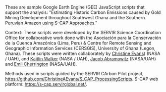 These are sample Google Earth Engine (GEE) JavaScript scripts that support the analysis: "Estimating Historic Carbon Emissions caused by Gold Mining Development throughout Southwest Ghana and the Southern Peruvian Amazon using S-CAP Approaches." 

Context:
These scripts were developed by the SERVIR Science Coordination Office for collaborative work done with the Asociación para la Conservación de la Cuenca Amazónica (Lima, Peru) & Centre for Remote Sensing and Geographic Information Services (CERSGIS), University of Ghana (Legon, Ghana).
These scripts were written collaborately by [Christine Evans](https://github.com/ChristineAEvans)) (NASA / UAH), and [Kaitlin Walker](https://github.com/katieailsa) (NASA / UAH), [Jacob Abramowitz](https://github.com/jabramowitz5) (NASA/UAH) and [Emil Cherrington](https://github.com/BzGEO) (NASA/UAH). 

Methods used in scripts guided by the SERVIR CArbon Pilot project, https://github.com/ChristineAEvans/S_CAP_ProcessingScripts. S-CAP web platform: https://s-cap.servirglobal.net/. 
